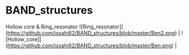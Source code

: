 # BAND_structures
Hollow core &amp; Ring_resonator
![Ring_resonator]|(https://github.com/issahi62/BAND_structures/blob/master/Ben2.png) |
![Hollow_core]|(https://github.com/issahi62/BAND_structures/blob/master/Ben.png)     |
